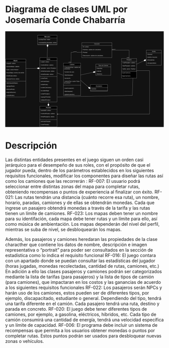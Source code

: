 # Diagrama de clases UML por Josemaría Conde Chabarría
  ![](<images/Conde UML Entidades.png>)
# Descripción

Las distintas entidades presentes en el juego siguen un orden casi jerárquico para el desempeño de sus roles, con el propósito de que el jugador pueda, dentro de los parámetros establecidos en los siguientes requisitos funcionales, modificar los componentes para diseñar las rutas así como los camiones que las recorrerán :
RF-007: El usuario podrá seleccionar entre distintas zonas del mapa para completar rutas, obteniendo recompensas o puntos de experiencia al finalizar con éxito.
RF-021: Las rutas tendrán una distancia (cuánto recorre esa ruta), un nombre, horario, paradas, camiones y de ellas se obtendrán monedas. Cada que ingrese un pasajero obtendrá monedas a través de la tarifa y las rutas tienen un límite de camiones.
RF-023: Los mapas deben tener un nombre para su identifación, cada mapa debe tener rutas y un límite para ello, así como música de ambientación. Los mapas dependerán del nivel del perfil, mientras se suba de nivel, se desbloquearán los mapas.

Además, los pasajeros y camiones heredaran las propiedades de la clase characther que contiene los datos de nombre, descripción e imagen representativa o “portrait” para poder ser consultados en la sección de estadística como lo indica el requisito funcional
RF-016: El juego contara con un apartado donde se puedan consultar las estadísticas del jugador (horas jugadas, monedas recolectadas, cantidad de rutas, camiones, etc.)
En adición a ello las clases pasajeros y camiones podrán ser categorizados mediante la lista de tarifas (para pasajeros) y la lista de tipos de camión (para camiones), que impactaran en los costos y las ganancias de acuerdo a los siguientes requisitos funcionales
RF-022: Los pasajeros serán NPCs y harán uso de los camiones, estos pueden ser de diferentes tipos, por ejemplo, discapacitado, estudiante o general. Dependiendo del tipo, tendrá una tarifa diferente en el camión. Cada pasajero tendrá una ruta, destino y parada en concreto.
RF-020: El juego debe tener diferentes tipos de camiones, por ejemplo, a gasolina, eléctricos, híbridos, etc. Cada tipo de camión consumirá una cantidad de energía, tendrá una velocidad específica y un límite de capacidad.
RF-006: El programa debe incluir un sistema de recompensas que permita a los usuarios obtener monedas o puntos por completar rutas. Estos puntos podrán ser usados para desbloquear nuevas zonas o vehículos.


